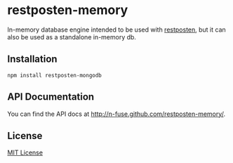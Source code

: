 restposten-memory
==================

In-memory database engine intended to be used with
[restposten](https://github.com/n-fuse/restposten.git), but it can also be
used as a standalone in-memory db.


Installation
------------

    npm install restposten-mongodb


API Documentation
-----------------

You can find the API docs at <http://n-fuse.github.com/restposten-memory/>.


License
-------

[MIT License](LICENSE.txt)
